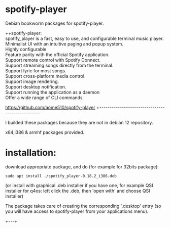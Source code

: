 # spotify-player
Debian bookworm packages for spotify-player.
    
++spotify-player:  
spotify_player is a fast, easy to use, and configurable terminal music player.  
Minimalist UI with an intuitive paging and popup system.  
Highly configurable  
Feature parity with the official Spotify application.  
Support remote control with Spotify Connect.  
Support streaming songs directly from the terminal.  
Support lyric for most songs.  
Support cross-platform media control.  
Support image rendering.  
Support desktop notification.  
Support running the application as a daemon  
Offer a wide range of CLI commands  
  
https://github.com/aome510/spotify-player
+-------------------------------------------------  
  
I builded these packages because they are not in debian 12 repository. 

x64,i386 & armhf packages provided.  
  
# installation:  
  
download appropriate package, and do (for example for 32bits package):  
  
```
sudo apt install ./spotify_player-0.18.2_i386.deb
```
(or install with graphical .deb installer if you have one, for example QSI installer for q4os: left click the .deb, then 'open with' and choose QSI installer)  
  
The package takes care of creating the corresponding '.desktop' entry (so you will have access to spotify-player from your applications menu).  
  
+---+  

